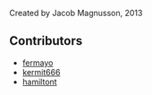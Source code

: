 Created by Jacob Magnusson, 2013

## Contributors

* [fermayo](https://github.com/fermayo)
* [kermit666](https://github.com/kermit666)
* [hamiltont](https://github.com/hamiltont)
